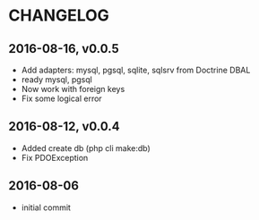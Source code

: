 CHANGELOG
=========
2016-08-16, v0.0.5
-----------------
* Add adapters: mysql, pgsql, sqlite, sqlsrv from Doctrine DBAL
* ready mysql, pgsql
* Now work with foreign keys
* Fix some logical error

2016-08-12, v0.0.4
-----------------
* Added create db (php cli make:db)
* Fix PDOException

2016-08-06
------------------
* initial commit